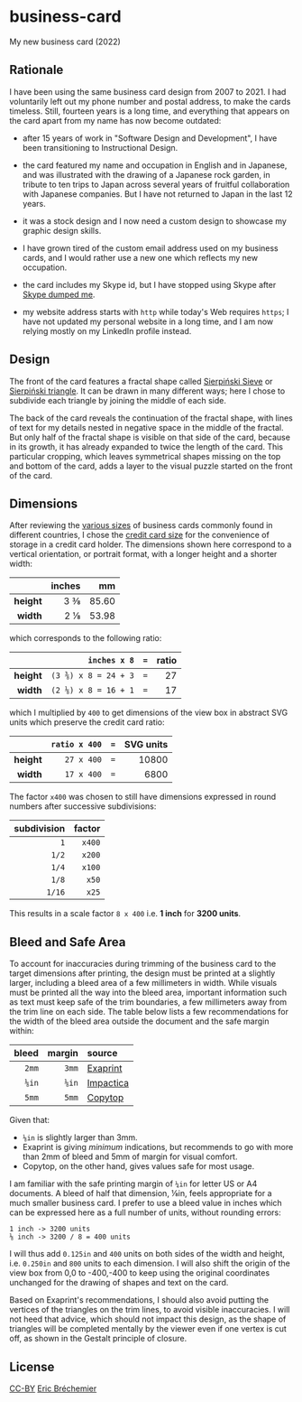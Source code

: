 # business-card
My new business card (2022)

## Rationale

I have been using the same business card design from 2007 to 2021.
I had voluntarily left out my phone number and postal address,
to make the cards timeless. Still, fourteen years is a long time,
and everything that appears on the card apart from my name has
now become outdated:

* after 15 years of work in "Software Design and Development",
  I have been transitioning to Instructional Design.

* the card featured my name and occupation in English and in Japanese,
  and was illustrated with the drawing of a Japanese rock garden,
  in tribute to ten trips to Japan across several years of fruitful
  collaboration with Japanese companies.
  But I have not returned to Japan in the last 12 years.

* it was a stock design and I now need a custom design
  to showcase my graphic design skills.

* I have grown tired of the custom email address used on my business cards,
  and I would rather use a new one which reflects my new occupation.

* the card includes my Skype id, but I have stopped using Skype
  after [Skype dumped me][].

* my website address starts with `http` while today's Web requires `https`;
  I have not updated my personal website in a long time, and I am now relying
  mostly on my LinkedIn profile instead.

[Skype dumped me]: https://github.com/eric-brechemier/how-i-replaced-skype-with-twilio/issues/1

## Design

The front of the card features a fractal shape called [Sierpiński Sieve][]
or [Sierpiński triangle][]. It can be drawn in many different ways;
here I chose to subdivide each triangle by joining the middle of each side.

The back of the card reveals the continuation of the fractal shape,
with lines of text for my details nested in negative space in the
middle of the fractal. But only half of the fractal shape is visible
on that side of the card, because in its growth, it has already
expanded to twice the length of the card. This particular cropping,
which leaves symmetrical shapes missing on the top and bottom of the card,
adds a layer to the visual puzzle started on the front of the card.

[Sierpiński Sieve]: http://mathworld.wolfram.com/SierpinskiSieve.html
[Sierpiński triangle]: https://en.wikipedia.org/wiki/Sierpi%C5%84ski_triangle

## Dimensions

After reviewing the [various sizes][] of business cards commonly found in
different countries, I chose the [credit card size][] for the convenience
of storage in a credit card holder. The dimensions shown here correspond
to a vertical orientation, or portrait format, with a longer height and
a shorter width:

|            | inches |    mm |
| ---------: |   ---: | ----: |
| **height** |    3 ⅜ | 85.60 |
| **width**  |    2 ⅛ | 53.98 |

which corresponds to the following ratio:

|            |         `inches x 8` |  `=`  | ratio |
| ---------: | -------------------: | :---: | ----: |
| **height** | `(3 ⅜) x 8 = 24 + 3` |  `=`  |    27 |
| **width**  | `(2 ⅛) x 8 = 16 + 1` |  `=`  |    17 |

which I multiplied by `400` to get dimensions of the view box
in abstract SVG units which preserve the credit card ratio:

|            |`ratio x 400` |  `=`  | SVG units |
| ---------: | -----------: | :---: | --------: |
| **height** |   `27 x 400` |  `=`  |     10800 |
| **width**  |   `17 x 400` |  `=`  |      6800 |

The factor `x400` was chosen to still have dimensions
expressed in round numbers after successive subdivisions:

| subdivision | factor |
| ----------: | -----: |
|         `1` | `x400` |
|       `1/2` | `x200` |
|       `1/4` | `x100` |
|       `1/8` |  `x50` |
|      `1/16` |  `x25` |

[various sizes]: https://en.wikipedia.org/wiki/Business_card#Dimensions
[credit card size]: https://en.wikipedia.org/wiki/Credit_card#Technical_specifications

This results in a scale factor `8 x 400` i.e. **1 inch** for **3200 units**.

## Bleed and Safe Area

To account for inaccuracies during trimming of the business card to the
target dimensions after printing, the design must be printed at a slightly
larger, including a bleed area of a few millimeters in width. While visuals
must be printed all the way into the bleed area, important information such
as text must keep safe of the trim boundaries, a few millimeters away from
the trim line on each side. The table below lists a few recommendations for
the width of the bleed area outside the document and the safe margin within:

| bleed | margin | source |
| ----: | -----: | :----- |
| `2mm` | `3mm`  | [Exaprint](https://blog.exaprint.fr/cadres-impression-contraintes-et-astuces/) |
| `⅛in`  | `⅛in` | [Impactica](https://impactica.zendesk.com/hc/en-us/articles/360020899794--What-are-bleed-trim-and-safe-area-) |
| `5mm` | `5mm`  | [Copytop](https://www.copytop.com/astuce-fichiers-pour-une-impression-parfaite) |

Given that:

* `⅛in` is slightly larger than 3mm.
* Exaprint is giving *minimum* indications, but recommends to go with
  more than 2mm of bleed and 5mm of margin for visual comfort.
* Copytop, on the other hand, gives values safe for most usage.

I am familiar with the safe printing margin of `¼in` for letter US or A4
documents. A bleed of half that dimension, ⅛in, feels appropriate for a
much smaller business card. I prefer to use a bleed value in inches which
can be expressed here as a full number of units, without rounding errors:

```
1 inch -> 3200 units
⅛ inch -> 3200 / 8 = 400 units
```

I will thus add `0.125in` and `400` units on both sides of the width and
height, i.e. `0.250in` and `800` units to each dimension. I will also shift
the origin of the view box from 0,0 to -400,-400 to keep using the original
coordinates unchanged for the drawing of shapes and text on the card.

Based on Exaprint's recommendations, I should also avoid putting the vertices
of the triangles on the trim lines, to avoid visible inaccuracies. I will not
heed that advice, which should not impact this design, as the shape of
triangles will be completed mentally by the viewer even if one vertex is
cut off, as shown in the Gestalt principle of closure.

## License

[CC-BY][] [Eric Bréchemier][ATTRIBUTION]

[CC-BY]: https://creativecommons.org/licenses/by/4.0/
[ATTRIBUTION]: https://github.com/eric-brechemier/business-card
